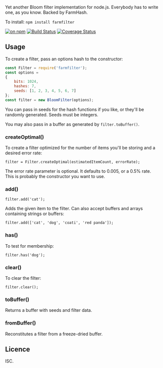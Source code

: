 Yet another Bloom filter implementation for node.js. Everybody has to write one, as you know. Backed by FarmHash.

To install: `npm install farmfilter`

[![on npm](https://img.shields.io/npm/v/farmfilter.svg?style=flat)](https://www.npmjs.com/package/farmfilter) [![Build Status](http://img.shields.io/travis/ceejbot/xx-bloom/master.svg?style=flat)](https://travis-ci.org/ceejbot/farmfilter) [![Coverage Status](https://img.shields.io/coveralls/ceejbot/xx-bloom.svg?style=flat)](https://coveralls.io/github/ceejbot/farmfilter?branch=master)

## Usage

To create a filter, pass an options hash to the constructor:

```javascript
const Filter = require('farmfilter');
const options =
{
	bits: 1024,
	hashes: 7,
	seeds: [1, 2, 3, 4, 5, 6, 7]
};
const filter = new BloomFilter(options);
```

You can pass in seeds for the hash functions if you like, or they'll be randomly generated. Seeds must be integers.

You may also pass in a buffer as generated by `filter.toBuffer()`.

### createOptimal()

To create a filter optimized for the number of items you'll be storing and a desired error rate:

`filter = Filter.createOptimal(estimatedItemCount, errorRate);`

The error rate parameter is optional. It defaults to 0.005, or a 0.5% rate. This is probably the constructor you want to use.

### add()

`filter.add('cat');`

Adds the given item to the filter. Can also accept buffers and arrays containing strings or buffers:

`filter.add(['cat', 'dog', 'coati', 'red panda']);`

### has()

To test for membership:

`filter.has('dog');`

### clear()

To clear the filter:

`filter.clear();`

### toBuffer()

Returns a buffer with seeds and filter data.

### fromBuffer()

Reconstitutes a filter from a freeze-dried buffer.

## Licence

ISC.
